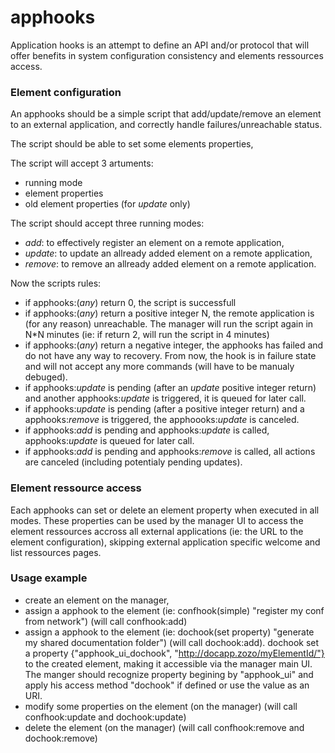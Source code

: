 # apphooks

Application hooks is an attempt to define an API and/or protocol that will offer benefits in system configuration consistency and elements ressources access.

### Element configuration
An apphooks should be a simple script that add/update/remove an element to an external application, and correctly handle failures/unreachable status.

The script should be able to set some elements properties,

The script will accept 3 artuments:
* running mode
* element properties
* old element properties (for *update* only)

The script should accept three running modes:
* *add*:    to effectively register an element on a remote application,
* *update*: to update an allready added element on a remote application,
* *remove*: to remove an allready added element on a remote application.

Now the scripts rules:
- if apphooks:(*any*) return 0, the script is successfull
- if apphooks:(*any*) return a positive integer N, the remote application is (for any reason) unreachable. The manager will run the script again in N*N minutes (ie: if return 2, will run the script in 4 minutes)
- if apphooks:(*any*) return a negative integer, the apphooks has failed and do not have any way to recovery. From now, the hook is in failure state and will not accept any more commands (will have to be manualy debuged).
- if apphooks:*update* is pending (after an *update* positive integer return) and another apphooks:*update* is triggered, it is queued for later call.
- if apphooks:*update* is pending (after a positive integer return) and a apphooks:*remove* is triggered, the apphoooks:*update* is canceled.
- if apphooks:*add* is pending and apphooks:*update* is called, apphooks:*update* is queued for later call.
- if apphooks:*add* is pending and apphooks:*remove* is called, all actions are canceled (including potentialy pending updates).


### Element ressource access
Each apphooks can set or delete an element property when executed in all modes. These properties can be used by the manager UI to access the element ressources accross all external applications (ie: the URL to the element configuration), skipping external application specific welcome and list ressources pages.

### Usage example
- create an element on the manager,
- assign a apphook to the element (ie: confhook(simple) "register my conf from network") (will call confhook:add)
- assign a apphook to the element (ie: dochook(set property) "generate my shared documentation folder") (will call dochook:add). dochook set a property {"apphook_ui_dochook", "http://docapp.zozo/myElementId/"} to the created element, making it accessible via the manager main UI. The manger should recognize property begining by "apphook_ui" and apply his access method "dochook" if defined or use the value as an URI.
- modify some properties on the element (on the manager) (will call confhook:update and dochook:update)
- delete the element (on the manager) (will call confhook:remove and dochook:remove)